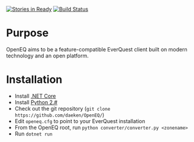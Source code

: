 [![Stories in Ready](https://badge.waffle.io/daeken/OpenEQ.png?label=ready&title=Ready)](https://waffle.io/daeken/OpenEQ)
[![Build Status](https://travis-ci.org/daeken/OpenEQ.svg?branch=master)](https://travis-ci.org/daeken/OpenEQ)

Purpose
=======

OpenEQ aims to be a feature-compatible EverQuest client built on modern technology and an open platform.

Installation
============

* Install [.NET Core](https://www.microsoft.com/net/core)
* Install [Python 2.#](https://www.python.org/downloads/)
* Check out the git repository (`git clone https://github.com/daeken/OpenEQ/`)
* Edit `openeq.cfg` to point to your EverQuest installation
* From the OpenEQ root, run `python converter/converter.py <zonename>`
* Run `dotnet run`
